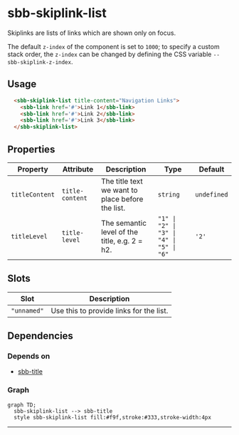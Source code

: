 # sbb-skiplink-list

Skiplinks are lists of links which are shown only on focus.

The default `z-index` of the component is set to `1000`; to specify a custom stack order, the `z-index` can be changed by defining the CSS variable `--sbb-skiplink-z-index`.

## Usage

```html
  <sbb-skiplink-list title-content="Navigation Links">
    <sbb-link href='#'>Link 1</sbb-link>
    <sbb-link href='#'>Link 2</sbb-link>
    <sbb-link href='#'>Link 3</sbb-link>
  </sbb-skiplink-list>
```



## Properties

| Property       | Attribute       | Description                                      | Type                                     | Default     |
| -------------- | --------------- | ------------------------------------------------ | ---------------------------------------- | ----------- |
| `titleContent` | `title-content` | The title text we want to place before the list. | `string`                                 | `undefined` |
| `titleLevel`   | `title-level`   | The semantic level of the title, e.g. 2 = h2.    | `"1" \| "2" \| "3" \| "4" \| "5" \| "6"` | `'2'`       |


## Slots

| Slot        | Description                             |
| ----------- | --------------------------------------- |
| `"unnamed"` | Use this to provide links for the list. |


## Dependencies

### Depends on

- [sbb-title](../sbb-title)

### Graph
```mermaid
graph TD;
  sbb-skiplink-list --> sbb-title
  style sbb-skiplink-list fill:#f9f,stroke:#333,stroke-width:4px
```

----------------------------------------------